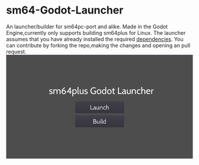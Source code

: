 # sm64-Godot-Launcher
An launcher/builder for sm64pc-port and alike.
Made in the Godot Engine,currently only supports building sm64plus for Linux.
The launcher assumes that you have already installed the required [dependencies](https://github.com/MorsGames/sm64plus/wiki/Manual-Building-Guide).
You can contribute by forking the repo,making the changes and opening an pull request.
<img src="screenshot.png" alt="The Menu" title="The Application">
